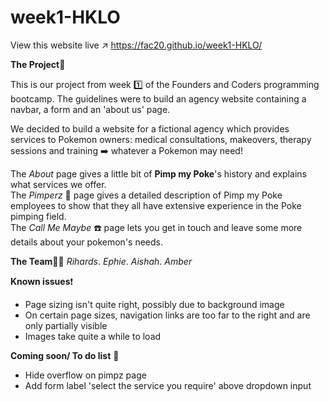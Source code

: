 # week1-HKLO

View this website live :arrow_upper_right: https://fac20.github.io/week1-HKLO/

**The Project**:construction_worker:

This is our project from week :one: of the Founders and Coders programming bootcamp. The guidelines were to build an agency website containing a navbar, a form and an 'about us' page. 

We decided to build a website for a fictional agency which provides services to Pokemon owners: medical consultations, makeovers, therapy sessions and training :arrow_right:  whatever a Pokemon may need!  

The _About_ page gives a little bit of **Pimp my Poke**'s history and explains what services we offer.  
The _Pimperz_ :nail_care: page gives a detailed description of Pimp my Poke employees to show that they all have extensive experience in the Poke pimping field.   
The _Call Me Maybe_ :phone: page lets you get in touch and leave some more details about your pokemon's needs.  

**The Team**:two_women_holding_hands::couple:
_Rihards_. 
_Ephie_. 
_Aishah_. 
_Amber_  

**Known issues**:exclamation:
- Page sizing isn't quite right, possibly due to background image
- On certain page sizes, navigation links are too far to the right and are only partially visible
- Images take quite a while to load

**Coming soon/ To do list** :thought_balloon:
- Hide overflow on pimpz page
- Add form label 'select the service you require' above dropdown input

